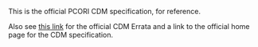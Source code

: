 This is the official PCORI CDM specification, for reference. 

Also see [this link](https://github.com/CDMFORUM/CDM-ERRATA) for the official CDM Errata and a link to the official home page for the CDM specification.
